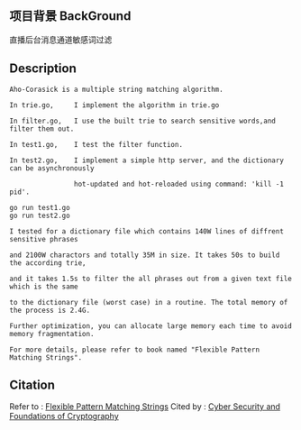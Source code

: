 
## 项目背景 BackGround

直播后台消息通道敏感词过滤

## Description

```
Aho-Corasick is a multiple string matching algorithm.

In trie.go,     I implement the algorithm in trie.go

In filter.go,   I use the built trie to search sensitive words,and filter them out.

In test1.go,    I test the filter function.

In test2.go,    I implement a simple http server, and the dictionary can be asynchronously 

                hot-updated and hot-reloaded using command: 'kill -1 pid'.
```
```
go run test1.go
go run test2.go
```
```
I tested for a dictionary file which contains 140W lines of diffrent sensitive phrases

and 2100W charactors and totally 35M in size. It takes 50s to build the according trie,

and it takes 1.5s to filter the all phrases out from a given text file which is the same

to the dictionary file (worst case) in a routine. The total memory of the process is 2.4G.

Further optimization, you can allocate large memory each time to avoid memory fragmentation.

For more details, please refer to book named "Flexible Pattern Matching Strings".
```

## Citation

Refer to : [Flexible Pattern Matching Strings](https://www.cambridge.org/core/books/flexible-pattern-matching-in-strings/D610D1F9C4744A864D73904B24EF602B)
Cited by : [Cyber Security and Foundations of Cryptography](https://github.com/11061055/php-7.3.0-ext-curl/wiki/0.-%E7%BD%91%E7%BB%9C_____%E5%AF%86%E7%A0%81%E5%AD%A6%E4%B8%8E%E7%BD%91%E7%BB%9C%E5%AE%89%E5%85%A8)
